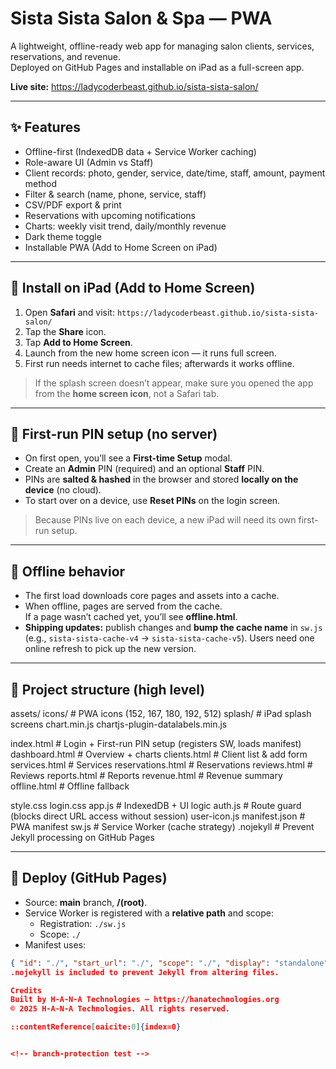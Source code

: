# Sista Sista Salon & Spa — PWA

A lightweight, offline-ready web app for managing salon clients, services, reservations, and revenue.  
Deployed on GitHub Pages and installable on iPad as a full-screen app.

**Live site:** https://ladycoderbeast.github.io/sista-sista-salon/

---

## ✨ Features
- Offline-first (IndexedDB data + Service Worker caching)
- Role-aware UI (Admin vs Staff)
- Client records: photo, gender, service, date/time, staff, amount, payment method
- Filter & search (name, phone, service, staff)
- CSV/PDF export & print
- Reservations with upcoming notifications
- Charts: weekly visit trend, daily/monthly revenue
- Dark theme toggle
- Installable PWA (Add to Home Screen on iPad)

---

## 📲 Install on iPad (Add to Home Screen)
1. Open **Safari** and visit: `https://ladycoderbeast.github.io/sista-sista-salon/`
2. Tap the **Share** icon.
3. Tap **Add to Home Screen**.
4. Launch from the new home screen icon — it runs full screen.
5. First run needs internet to cache files; afterwards it works offline.

> If the splash screen doesn’t appear, make sure you opened the app from the **home screen icon**, not a Safari tab.

---

## 🔐 First-run PIN setup (no server)
- On first open, you’ll see a **First-time Setup** modal.
- Create an **Admin** PIN (required) and an optional **Staff** PIN.
- PINs are **salted & hashed** in the browser and stored **locally on the device** (no cloud).
- To start over on a device, use **Reset PINs** on the login screen.

> Because PINs live on each device, a new iPad will need its own first-run setup.

---

## 📴 Offline behavior
- The first load downloads core pages and assets into a cache.
- When offline, pages are served from the cache.  
  If a page wasn’t cached yet, you’ll see **offline.html**.
- **Shipping updates:** publish changes and **bump the cache name** in `sw.js`
  (e.g., `sista-sista-cache-v4` → `sista-sista-cache-v5`). Users need one online refresh to pick up the new version.

---

## 📁 Project structure (high level)
assets/
icons/ # PWA icons (152, 167, 180, 192, 512)
splash/ # iPad splash screens
chart.min.js
chartjs-plugin-datalabels.min.js

index.html # Login + First-run PIN setup (registers SW, loads manifest)
dashboard.html # Overview + charts
clients.html # Client list & add form
services.html # Services
reservations.html # Reservations
reviews.html # Reviews
reports.html # Reports
revenue.html # Revenue summary
offline.html # Offline fallback

style.css
login.css
app.js # IndexedDB + UI logic
auth.js # Route guard (blocks direct URL access without session)
user-icon.js
manifest.json # PWA manifest
sw.js # Service Worker (cache strategy)
.nojekyll # Prevent Jekyll processing on GitHub Pages


---

## 🚀 Deploy (GitHub Pages)
- Source: **main** branch, **/(root)**.
- Service Worker is registered with a **relative path** and scope:
  - Registration: `./sw.js`
  - Scope: `./`
- Manifest uses:
```json
{ "id": "./", "start_url": "./", "scope": "./", "display": "standalone" }
.nojekyll is included to prevent Jekyll from altering files.

Credits
Built by H-A-N-A Technologies — https://hanatechnologies.org
© 2025 H-A-N-A Technologies. All rights reserved.

::contentReference[oaicite:0]{index=0}


<!-- branch-protection test -->
